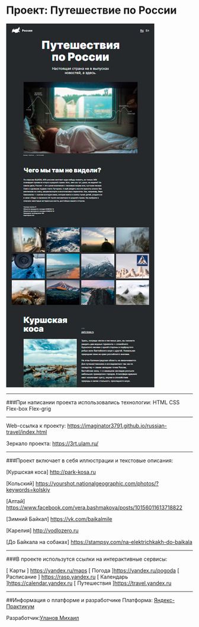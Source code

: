 # Проект: Путешествие по России


![описание проекта](./images/readme_pict.jpg)


***
###При написании проекта использовались технологии:
HTML
CSS
Flex-box
Flex-grig

***

Web-ссылка к проекту: https://imaginator3791.github.io/russian-travel/index.html

Зеркало проекта: https://3rt.ulam.ru/

***

###Проект включает в себя иллюстрации и текстовые описания:

[Куршская коса] http://park-kosa.ru

[Кольский] https://yourshot.nationalgeographic.com/photos/?keywords=kolskiy

[Алтай] https://www.facebook.com/vera.bashmakova/posts/10156011613718822

[Зимний Байкал] https://vk.com/baikalmile

[Карелия] http://vodlozero.ru

[До Байкала на собаках] https://stampsy.com/na-elektrichkakh-do-baikala

***

###В проекте использутся ссылки на интерактивные сервисы:

[ Карты ] https://yandex.ru/maps
[ Погода ]https://yandex.ru/pogoda
[ Расписание ] https://rasp.yandex.ru
[ Календарь ]https://calendar.yandex.ru
[ Путешествия ]https://travel.yandex.ru

***

##Информация о платформе и разработчике
Платформа: [Яндекс-Практикум](https://practicum.yandex.ru/)

Разработчик:[Уланов Михаил](mailto:imaginator@yandex.ru)